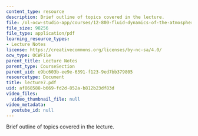 ```yaml
---
content_type: resource
description: Brief outline of topics covered in the lecture.
file: /ol-ocw-studio-app/courses/12-800-fluid-dynamics-of-the-atmosphere-and-ocean-fall-2004/af868588b669fd2d852ab812b23df83d_lecture7.pdf
file_size: 98256
file_type: application/pdf
learning_resource_types:
- Lecture Notes
license: https://creativecommons.org/licenses/by-nc-sa/4.0/
ocw_type: OCWFile
parent_title: Lecture Notes
parent_type: CourseSection
parent_uid: e9bc603b-ee9e-6391-f123-9ed7bb379805
resourcetype: Document
title: lecture7.pdf
uid: af868588-b669-fd2d-852a-b812b23df83d
video_files:
  video_thumbnail_file: null
video_metadata:
  youtube_id: null
---
```

Brief outline of topics covered in the lecture.